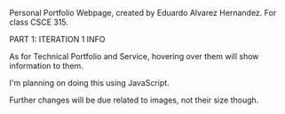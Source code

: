 Personal Portfolio Webpage, created by Eduardo Alvarez Hernandez.
For class CSCE 315.

PART 1: ITERATION 1 INFO

As for Technical Portfolio and Service, hovering over them will show information to them. 

I'm planning on doing this using JavaScript. 

Further changes will be due related to images, not their size though.
